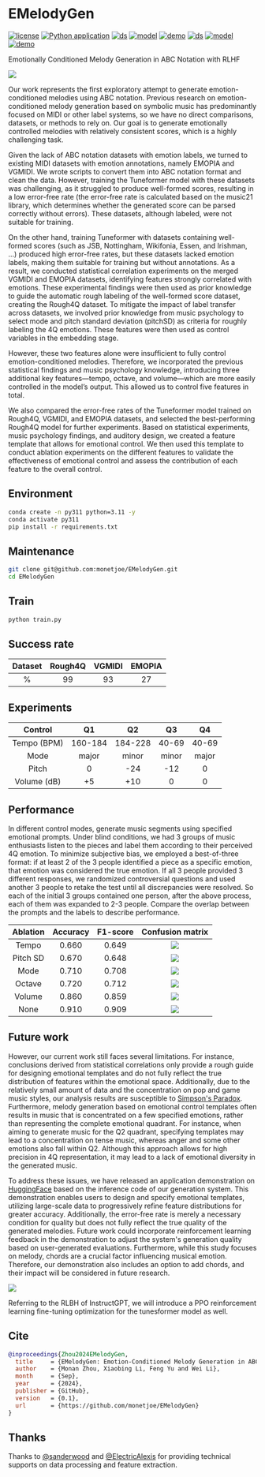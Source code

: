 # EMelodyGen
[![license](https://img.shields.io/badge/License-LGPL-yellow.svg)](https://github.com/monetjoe/EMelodyGen/blob/master/LICENSE)
[![Python application](https://github.com/monetjoe/EMelodyGen/actions/workflows/python-app.yml/badge.svg?branch=main)](https://github.com/monetjoe/EMelodyGen/actions/workflows/python-app.yml)
[![ds](https://img.shields.io/badge/ModelScope-Dataset-624aff.svg)](https://www.modelscope.cn/datasets/monetjoe/EMelodyGen)
[![model](https://img.shields.io/badge/ModelScope-Model-624aff.svg)](https://www.modelscope.cn/models/monetjoe/EMelodyGen)
[![demo](https://img.shields.io/badge/ModelScope-Demo-624aff.svg)](https://www.modelscope.cn/studios/monetjoe/EMelodyGen)
[![ds](https://img.shields.io/badge/HuggingFace-Dataset-ffd21e.svg)](https://huggingface.co/datasets/monetjoe/EMelodyGen)
[![model](https://img.shields.io/badge/HuggingFace-Model-ffd21e.svg)](https://huggingface.co/monetjoe/EMelodyGen)
[![demo](https://img.shields.io/badge/HuggingFace-Demo-ffd21e.svg)](https://huggingface.co/spaces/monetjoe/EMelodyGen)

Emotionally Conditioned Melody Generation in ABC Notation with RLHF

![](./figs/model.jpg)

Our work represents the first exploratory attempt to generate emotion-conditioned melodies using ABC notation. Previous research on emotion-conditioned melody generation based on symbolic music has predominantly focused on MIDI or other label systems, so we have no direct comparisons, datasets, or methods to rely on. Our goal is to generate emotionally controlled melodies with relatively consistent scores, which is a highly challenging task.

Given the lack of ABC notation datasets with emotion labels, we turned to existing MIDI datasets with emotion annotations, namely EMOPIA and VGMIDI. We wrote scripts to convert them into ABC notation format and clean the data. However, training the Tuneformer model with these datasets was challenging, as it struggled to produce well-formed scores, resulting in a low error-free rate (the error-free rate is calculated based on the music21 library, which determines whether the generated score can be parsed correctly without errors). These datasets, although labeled, were not suitable for training.

On the other hand, training Tuneformer with datasets containing well-formed scores (such as JSB, Nottingham, Wikifonia, Essen, and Irishman, ...) produced high error-free rates, but these datasets lacked emotion labels, making them suitable for training but without annotations. As a result, we conducted statistical correlation experiments on the merged VGMIDI and EMOPIA datasets, identifying features strongly correlated with emotions. These experimental findings were then used as prior knowledge to guide the automatic rough labeling of the well-formed score dataset, creating the Rough4Q dataset. To mitigate the impact of label transfer across datasets, we involved prior knowledge from music psychology to select mode and pitch standard deviation (pitchSD) as criteria for roughly labeling the 4Q emotions. These features were then used as control variables in the embedding stage.

However, these two features alone were insufficient to fully control emotion-conditioned melodies. Therefore, we incorporated the previous statistical findings and music psychology knowledge, introducing three additional key features—tempo, octave, and volume—which are more easily controlled in the model’s output. This allowed us to control five features in total.

We also compared the error-free rates of the Tuneformer model trained on Rough4Q, VGMIDI, and EMOPIA datasets, and selected the best-performing Rough4Q model for further experiments. Based on statistical experiments, music psychology findings, and auditory design, we created a feature template that allows for emotional control. We then used this template to conduct ablation experiments on the different features to validate the effectiveness of emotional control and assess the contribution of each feature to the overall control.

## Environment
```bash
conda create -n py311 python=3.11 -y
conda activate py311
pip install -r requirements.txt
```

## Maintenance
```bash
git clone git@github.com:monetjoe/EMelodyGen.git
cd EMelodyGen
```

## Train
```bash
python train.py
```

## Success rate
| Dataset | Rough4Q | VGMIDI | EMOPIA |
| :-----: | :-----: | :----: | :----: |
|    %    |   99    |   93   |   27   |

## Experiments
|   Control   |   Q1    |   Q2    |  Q3   |  Q4   |
| :---------: | :-----: | :-----: | :---: | :---: |
| Tempo (BPM) | 160-184 | 184-228 | 40-69 | 40-69 |
|    Mode     |  major  |  minor  | minor | major |
|    Pitch    |    0    |   -24   |  -12  |   0   |
| Volume (dB) |   +5    |   +10   |   0   |   0   |

## Performance
In different control modes, generate music segments using specified emotional prompts. Under blind conditions, we had 3 groups of music enthusiasts listen to the pieces and label them according to their perceived 4Q emotion. To minimize subjective bias, we employed a best-of-three format: if at least 2 of the 3 people identified a piece as a specific emotion, that emotion was considered the true emotion. If all 3 people provided 3 different responses, we randomized controversial questions and used another 3 people to retake the test until all discrepancies were resolved. So each of the initial 3 groups contained one person, after the above process, each of them was expanded to 2-3 people. Compare the overlap between the prompts and the labels to describe performance.

| Ablation | Accuracy | F1-score |      Confusion matrix      |
| :------: | :------: | :------: | :------------------------: |
|  Tempo   |  0.660   |  0.649   | ![](./figs/mat-tempo.jpg)  |
| Pitch SD |  0.670   |  0.648   |  ![](./figs/mat-std.jpg)   |
|   Mode   |  0.710   |  0.708   |  ![](./figs/mat-mode.jpg)  |
|  Octave  |  0.720   |  0.712   | ![](./figs/mat-pitch.jpg)  |
|  Volume  |  0.860   |  0.859   | ![](./figs/mat-volume.jpg) |
|   None   |  0.910   |  0.909   |  ![](./figs/mat-none.jpg)  |

## Future work
However, our current work still faces several limitations. For instance, conclusions derived from statistical correlations only provide a rough guide for designing emotional templates and do not fully reflect the true distribution of features within the emotional space. Additionally, due to the relatively small amount of data and the concentration on pop and game music styles, our analysis results are susceptible to [Simpson's Paradox](https://en.wikipedia.org/wiki/Simpson%27s_paradox). Furthermore, melody generation based on emotional control templates often results in music that is concentrated on a few specified emotions, rather than representing the complete emotional quadrant. For instance, when aiming to generate music for the Q2 quadrant, specifying templates may lead to a concentration on tense music, whereas anger and some other emotions also fall within Q2. Although this approach allows for high precision in 4Q representation, it may lead to a lack of emotional diversity in the generated music.

To address these issues, we have released an application demonstration on [HuggingFace](https://huggingface.co/spaces/monetjoe/EMelodyGen) based on the inference code of our generation system. This demonstration enables users to design and specify emotional templates, utilizing large-scale data to progressively refine feature distributions for greater accuracy. Additionally, the error-free rate is merely a necessary condition for quality but does not fully reflect the true quality of the generated melodies. Future work could incorporate reinforcement learning feedback in the demonstration to adjust the system's generation quality based on user-generated evaluations. Furthermore, while this study focuses on melody, chords are a crucial factor influencing musical emotion. Therefore, our demonstration also includes an option to add chords, and their impact will be considered in future research.

![](./figs/ppo.png)

Referring to the RLBH of InstructGPT, we will introduce a PPO reinforcement learning fine-tuning optimization for the tunesformer model as well.

## Cite
```bibtex
@inproceedings{Zhou2024EMelodyGen,
  title     = {EMelodyGen: Emotion-Conditioned Melody Generation in ABC Notation with RLHF},
  author    = {Monan Zhou, Xiaobing Li, Feng Yu and Wei Li},
  month     = {Sep},
  year      = {2024},
  publisher = {GitHub},
  version   = {0.1},
  url       = {https://github.com/monetjoe/EMelodyGen}
}
```

## Thanks
Thanks to [@sanderwood](https://github.com/sanderwood) and [@ElectricAlexis](https://github.com/ElectricAlexis) for providing technical supports on data processing and feature extraction.
